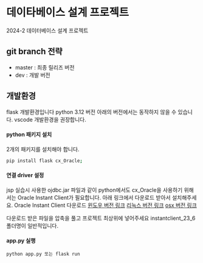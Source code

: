 # 데이타베이스 설계 프로젝트
2024-2 데이터베이스 설계 프로젝트

## git branch 전략
- master : 최종 릴리즈 버전
- dev : 개발 버전

## 개발환경

flask 개발환경입니다
python 3.12 버전 아래의 버전에서는 동작하지 않을 수 있습니다.
vscode 개발환경을 권장합니다.


#### python 패키지 설치
2개의 패키지를 설치해야 합니다.
```bash
pip install flask cx_Oracle;
```

#### 연결 driver 설정
jsp 실습시 사용한 ojdbc.jar 파일과 같이 python에서도 cx_Oracle을 사용하기 위해서는 Oracle Instant Client가 필요합니다.
아래 링크에서 다운로드 받아서 설치해주세요.
Oracle Instant Client 다운로드
[윈도우 버전 링크](https://download.oracle.com/otn_software/nt/instantclient/2360000/instantclient-basic-windows.x64-23.6.0.24.10.zip)
[리눅스 버전 링크](https://download.oracle.com/otn_software/linux/instantclient/2360000/instantclient-basic-linux.x64-23.6.0.24.10.zip)
[osx 버전 링크](https://download.oracle.com/otn_software/mac/instantclient/233023/instantclient-basic-macos.arm64-23.3.0.23.09-1.dmg)

다운로드 받은 파일을 압축을 풀고 
프로젝트 최상위에 넣어주세요
instantclient_23_6 폴더명이 일반적입니다.

#### app.py 실행
```bash
python app.py 또는 flask run
```







